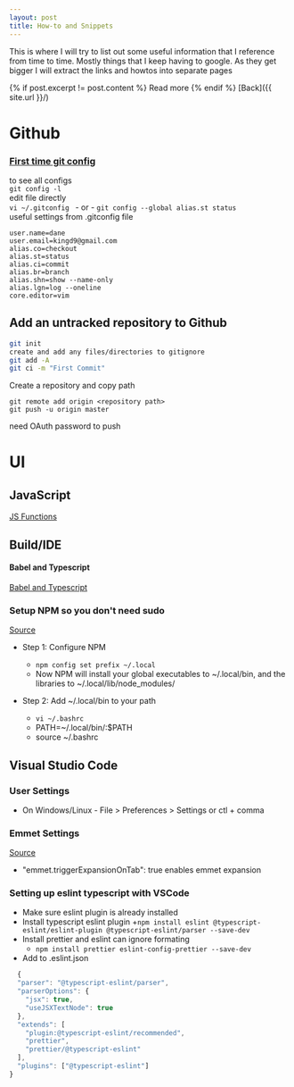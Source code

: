 ```yaml
---
layout: post
title: How-to and Snippets
---
```

This is where I will try to list out some useful information that I reference from time to time. Mostly things that I keep having to google. As they get bigger I will extract the links and howtos into separate pages

{% if post.excerpt != post.content %} Read more {% endif %}
[Back]({{ site.url }}/)

# Github
### [First time git config](https://git-scm.com/book/en/v2/Getting-Started-First-Time-Git-Setup)
to see all configs  
`git config -l `   
edit file directly    
`vi ~/.gitconfig ` - or -  `git config --global alias.st status`  
useful settings from .gitconfig file  
~~~
user.name=dane
user.email=kingd9@gmail.com
alias.co=checkout
alias.st=status
alias.ci=commit
alias.br=branch
alias.shn=show --name-only
alias.lgn=log --oneline
core.editor=vim
~~~

## Add an untracked repository to Github
```bash
git init
create and add any files/directories to gitignore
git add -A
git ci -m "First Commit"
```
Create a repository and copy path
```base
git remote add origin <repository path>
git push -u origin master
```
need OAuth password to push

# UI
## JavaScript
[JS Functions](https://repl.it/@daneking/Useful-Functions)

## Build/IDE
#### Babel and Typescript
[Babel and Typescript](https://iamturns.com/typescript-babel/)
### Setup NPM so you don't need sudo
[Source](http://michaelb.org/the-right-way-to-do-global-npm-install-without-sudo/)

+ Step 1: Configure NPM
  + `npm config set prefix ~/.local`  
  + Now NPM will install your global executables to ~/.local/bin, and the libraries to ~/.local/lib/node_modules/

+ Step 2: Add ~/.local/bin to your path
  + `vi ~/.bashrc`
  + PATH=~/.local/bin/:$PATH
  + source ~/.bashrc
  
## Visual Studio Code
### User Settings
+ On Windows/Linux - File > Preferences > Settings or ctl + comma

### Emmet Settings
[Source](https://code.visualstudio.com/docs/editor/emmet)
+ "emmet.triggerExpansionOnTab": true   enables emmet expansion

### Setting up eslint typescript with VSCode
+ Make sure eslint plugin is already installed
+ Install typescript eslint plugin
  +`npm install eslint @typescript-eslint/eslint-plugin @typescript-eslint/parser --save-dev`  
+ Install prettier and eslint can ignore formating
  + `npm install prettier eslint-config-prettier --save-dev` 
+ Add to .eslint.json
```js
  {
  "parser": "@typescript-eslint/parser",  
  "parserOptions": {  
    "jsx": true,  
    "useJSXTextNode": true  
  },  
  "extends": [  
    "plugin:@typescript-eslint/recommended",  
    "prettier",  
    "prettier/@typescript-eslint"  
  ],  
  "plugins": ["@typescript-eslint"]  
} 
```
